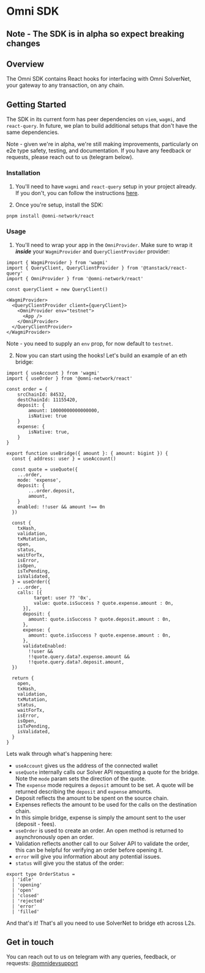 # Omni SDK

## Note - The SDK is in alpha so expect breaking changes

## Overview

The Omni SDK contains React hooks for interfacing with Omni SolverNet, your gateway to any transaction, on any chain.

## Getting Started

The SDK in its current form has peer dependencies on `viem`, `wagmi`, and `react-query`. In future, we plan to build additional setups that don't have the same dependencies.

Note - given we're in alpha, we're still making improvements, particularly on e2e type safety, testing, and documentation. If you have any feedback or requests, please reach out to us (telegram below).

### Installation

1. You'll need to have `wagmi` and `react-query` setup in your project already. If you don't, you can follow the instructions [here](https://wagmi.sh/react/getting-started).

2. Once you're setup, install the SDK:
```bash
pnpm install @omni-network/react
```

### Usage

1. You'll need to wrap your app in the `OmniProvider`. Make sure to wrap it **_inside_** your `WagmiProvider` and `QueryClientProvider` provider:

```tsx
import { WagmiProvider } from 'wagmi'
import { QueryClient, QueryClientProvider } from '@tanstack/react-query'
import { OmniProvider } from '@omni-network/react'

const queryClient = new QueryClient()   

<WagmiProvider>
  <QueryClientProvider client={queryClient}>
    <OmniProvider env="testnet">
      <App />
    </OmniProvider>
  </QueryClientProvider>
</WagmiProvider>
```

Note - you need to supply an `env` prop, for now default to `testnet`.

2. Now you can start using the hooks! Let's build an example of an eth bridge:

```tsx
import { useAccount } from 'wagmi'
import { useOrder } from '@omni-network/react'

const order = {
    srcChainId: 84532, 
    destChainId: 11155420,
    deposit: {
        amount: 10000000000000000,
        isNative: true
    }
    expense: {
        isNative: true,
    }
}

export function useBridge({ amount }: { amount: bigint }) {
  const { address: user } = useAccount()

  const quote = useQuote({
    ...order,
    mode: 'expense',
    deposit: {
        ...order.deposit,
        amount,
    }
    enabled: !!user && amount !== 0n
  })

  const {
    txHash,
    validation,
    txMutation,
    open,
    status,
    waitForTx,
    isError,
    isOpen,
    isTxPending,
    isValidated,
  } = useOrder({
    ...order,
    calls: [{
          target: user ?? '0x',
          value: quote.isSuccess ? quote.expense.amount : 0n,
      }],
      deposit: {
        amount: quote.isSuccess ? quote.deposit.amount : 0n,
      },
      expense: {
        amount: quote.isSuccess ? quote.expense.amount : 0n,
      },
      validateEnabled:
        !!user &&
        !!quote.query.data?.expense.amount &&
        !!quote.query.data?.deposit.amount,
  })

  return {
    open,
    txHash,
    validation,
    txMutation,
    status,
    waitForTx,
    isError,
    isOpen,
    isTxPending,
    isValidated,
  }
}
```

Lets walk through what's happening here:

- `useAccount` gives us the address of the connected wallet
- `useQuote` internally calls our Solver API requesting a quote for the bridge. Note the `mode` param sets the direction of the quote. 
- The `expense` mode requires a `deposit` amount to be set. A quote will be returned describing the `deposit` and `expense` amounts.
- Deposit reflects the amount to be spent on the source chain.
- Expenses reflects the amount to be used for the calls on the destination chain.
- In this simple bridge, expense is simply the amount sent to the user (deposit - fees).
- `useOrder` is used to create an order. An open method is returned to asynchronously open an order.
- Validation reflects another call to our Solver API to validate the order, this can be helpful for verifying an order before opening it.
- `error` will give you information about any potential issues.
- `status` will give you the status of the order:

```tsx
export type OrderStatus =
  | 'idle'
  | 'opening'
  | 'open'
  | 'closed'
  | 'rejected'
  | 'error'
  | 'filled'
```

And that's it! That's all you need to use SolverNet to bridge eth across L2s.

## Get in touch

You can reach out to us on telegram with any queries, feedback, or requests: [@omnidevsupport](https://t.me/omnidevsupport)
